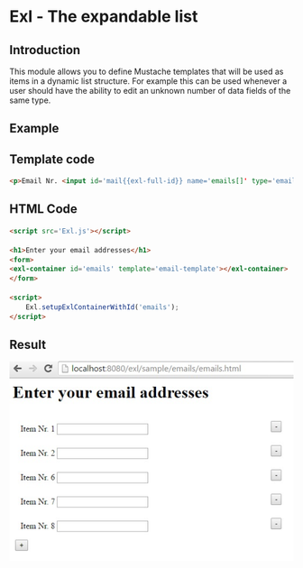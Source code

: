 Exl - The expandable list
=========================

Introduction
------------

This module allows you to define Mustache templates that will be used as items in a dynamic list structure. For example this can be used whenever a user should have the ability to edit an unknown number of data fields of the same type.

Example
-------

## Template code
```html
<p>Email Nr. <input id='mail{{exl-full-id}} name='emails[]' type='email' /></p>
```

## HTML Code
```html
<script src='Exl.js'></script>

<h1>Enter your email addresses</h1>
<form>
<exl-container id='emails' template='email-template'></exl-container>
</form>

<script>
	Exl.setupExlContainerWithId('emails');
</script>
```

## Result
![html result emails](sample_email.jpg "Sample result - emails")